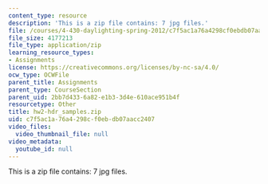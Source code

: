 ```yaml
---
content_type: resource
description: 'This is a zip file contains: 7 jpg files.'
file: /courses/4-430-daylighting-spring-2012/c7f5ac1a76a4298cf0ebdb07aacc2407_hw2-hdr_samples.zip
file_size: 4177213
file_type: application/zip
learning_resource_types:
- Assignments
license: https://creativecommons.org/licenses/by-nc-sa/4.0/
ocw_type: OCWFile
parent_title: Assignments
parent_type: CourseSection
parent_uid: 2bb7d433-6a82-e1b3-3d4e-610ace951b4f
resourcetype: Other
title: hw2-hdr_samples.zip
uid: c7f5ac1a-76a4-298c-f0eb-db07aacc2407
video_files:
  video_thumbnail_file: null
video_metadata:
  youtube_id: null
---
```

This is a zip file contains: 7 jpg files.
